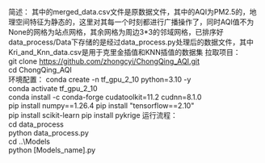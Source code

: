 简述：
其中的merged_data.csv文件是原数据文件，其中的AQI为PM2.5的，地理空间特征为静态的，这里对其每一个时刻都进行广播操作了，同时AQI值不为None的网格为站点网格，其余网格为周边3*3的邻域网格，已排序好
data_process/Data下存储的是经过data_process.py处理后的数据文件，其中Kri_and_Knn_data.csv是用于克里金插值和KNN插值的数据集
拉取项目：  
git clone https://github.com/zhongcyi/ChongQing_AQI.git  
cd ChongQing_AQI   
环境配置：
conda create -n tf_gpu_2_10 python=3.10 -y  
conda activate tf_gpu_2_10  
conda install -c conda-forge cudatoolkit=11.2 cudnn=8.1.0  
pip install numpy==1.26.4
pip install "tensorflow==2.10"  
pip install scikit-learn
pip install pykrige
运行流程：  
cd data_process  
python data_process.py  
cd ..\Models  
python [Models_name].py 

